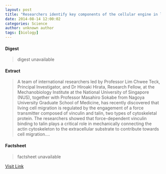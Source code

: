 ```yaml
---
layout: post
title: "Researchers identify key components of the cellular engine in living cells"
date: 2014-08-14 12:00:02
categories: Science
author: unknown author
tags: [biology]
---
```



#### Digest
>digest unavailable

#### Extract
>A team of international researchers led by Professor Lim Chwee Teck, Principal Investigator, and Dr Hiroaki Hirata, Research Fellow, at the Mechanobiology Institute at the National University of Singapore (NUS), together with Professor Masahiro Sokabe from Nagoya University Graduate School of Medicine, has recently discovered that living cell migration is regulated by the engagement of a force transmitter composed of vinculin and talin, two types of cytoskeletal protein. The researchers showed that force-dependent vinculin binding to talin plays a critical role in mechanically connecting the actin cytoskeleton to the extracellular substrate to contribute towards cell migration....

#### Factsheet
>factsheet unavailable

[Visit Link](http://phys.org/news327221001.html)


